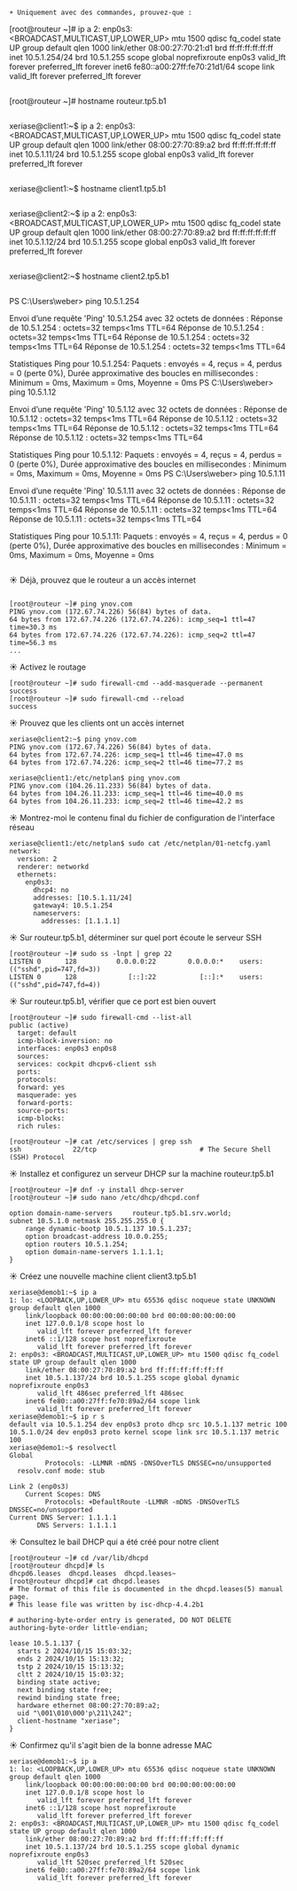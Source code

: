  ```
 
 ☀️ Uniquement avec des commandes, prouvez-que :
 
 ```
  [root@routeur ~]# ip a
  2: enp0s3: <BROADCAST,MULTICAST,UP,LOWER_UP> mtu 1500 qdisc fq_codel state UP group default qlen 1000
      link/ether 08:00:27:70:21:d1 brd ff:ff:ff:ff:ff:ff
      inet 10.5.1.254/24 brd 10.5.1.255 scope global noprefixroute enp0s3
         valid_lft forever preferred_lft forever
      inet6 fe80::a00:27ff:fe70:21d1/64 scope link
         valid_lft forever preferred_lft forever
  ```

  ```
  [root@routeur ~]# hostname
  routeur.tp5.b1
  ```

  ```
  xeriase@client1:~$ ip a
  2: enp0s3: <BROADCAST,MULTICAST,UP,LOWER_UP> mtu 1500 qdisc fq_codel state UP group default qlen 1000
      link/ether 08:00:27:70:89:a2 brd ff:ff:ff:ff:ff:ff
      inet 10.5.1.11/24 brd 10.5.1.255 scope global enp0s3
         valid_lft forever preferred_lft forever
  ```

  ```
  xeriase@client1:~$ hostname
  client1.tp5.b1
  ```

  ```
  xeriase@client2:~$ ip a
  2: enp0s3: <BROADCAST,MULTICAST,UP,LOWER_UP> mtu 1500 qdisc fq_codel state UP group default qlen 1000
      link/ether 08:00:27:70:89:a2 brd ff:ff:ff:ff:ff:ff
      inet 10.5.1.12/24 brd 10.5.1.255 scope global enp0s3
         valid_lft forever preferred_lft forever
  ```

  ```
  xeriase@client2:~$ hostname
  client2.tp5.b1
  ```

  ```
 PS C:\Users\weber> ping 10.5.1.254

  Envoi d’une requête 'Ping'  10.5.1.254 avec 32 octets de données :
  Réponse de 10.5.1.254 : octets=32 temps<1ms TTL=64
  Réponse de 10.5.1.254 : octets=32 temps<1ms TTL=64
  Réponse de 10.5.1.254 : octets=32 temps<1ms TTL=64
  Réponse de 10.5.1.254 : octets=32 temps<1ms TTL=64

  Statistiques Ping pour 10.5.1.254:
      Paquets : envoyés = 4, reçus = 4, perdus = 0 (perte 0%),
  Durée approximative des boucles en millisecondes :
      Minimum = 0ms, Maximum = 0ms, Moyenne = 0ms
 PS C:\Users\weber> ping 10.5.1.12

  Envoi d’une requête 'Ping'  10.5.1.12 avec 32 octets de données :
  Réponse de 10.5.1.12 : octets=32 temps<1ms TTL=64
  Réponse de 10.5.1.12 : octets=32 temps<1ms TTL=64
  Réponse de 10.5.1.12 : octets=32 temps<1ms TTL=64
  Réponse de 10.5.1.12 : octets=32 temps<1ms TTL=64

  Statistiques Ping pour 10.5.1.12:
      Paquets : envoyés = 4, reçus = 4, perdus = 0 (perte 0%),
  Durée approximative des boucles en millisecondes :
      Minimum = 0ms, Maximum = 0ms, Moyenne = 0ms
  PS C:\Users\weber> ping 10.5.1.11

  Envoi d’une requête 'Ping'  10.5.1.11 avec 32 octets de données :
  Réponse de 10.5.1.11 : octets=32 temps<1ms TTL=64
  Réponse de 10.5.1.11 : octets=32 temps<1ms TTL=64
  Réponse de 10.5.1.11 : octets=32 temps<1ms TTL=64
  Réponse de 10.5.1.11 : octets=32 temps<1ms TTL=64

  Statistiques Ping pour 10.5.1.11:
      Paquets : envoyés = 4, reçus = 4, perdus = 0 (perte 0%),
  Durée approximative des boucles en millisecondes :
      Minimum = 0ms, Maximum = 0ms, Moyenne = 0ms
  ```
```

☀️ Déjà, prouvez que le routeur a un accès internet

```

[root@routeur ~]# ping ynov.com
PING ynov.com (172.67.74.226) 56(84) bytes of data.
64 bytes from 172.67.74.226 (172.67.74.226): icmp_seq=1 ttl=47 time=30.3 ms
64 bytes from 172.67.74.226 (172.67.74.226): icmp_seq=2 ttl=47 time=56.3 ms
...
```

☀️ Activez le routage

```
[root@routeur ~]# sudo firewall-cmd --add-masquerade --permanent
success
[root@routeur ~]# sudo firewall-cmd --reload
success
```

☀️ Prouvez que les clients ont un accès internet

```
xeriase@client2:~$ ping ynov.com
PING ynov.com (172.67.74.226) 56(84) bytes of data.
64 bytes from 172.67.74.226: icmp_seq=1 ttl=46 time=47.0 ms
64 bytes from 172.67.74.226: icmp_seq=2 ttl=46 time=77.2 ms
```

```
xeriase@client1:/etc/netplan$ ping ynov.com
PING ynov.com (104.26.11.233) 56(84) bytes of data.
64 bytes from 104.26.11.233: icmp_seq=1 ttl=46 time=40.0 ms
64 bytes from 104.26.11.233: icmp_seq=2 ttl=46 time=42.2 ms
```

☀️ Montrez-moi le contenu final du fichier de configuration de l'interface réseau

```
xeriase@client1:/etc/netplan$ sudo cat /etc/netplan/01-netcfg.yaml
network:
  version: 2
  renderer: networkd
  ethernets:
    enp0s3:
      dhcp4: no
      addresses: [10.5.1.11/24]
      gateway4: 10.5.1.254
      nameservers:
        addresses: [1.1.1.1]
```

☀️ Sur routeur.tp5.b1, déterminer sur quel port écoute le serveur SSH

```
[root@routeur ~]# sudo ss -lnpt | grep 22
LISTEN 0      128          0.0.0.0:22        0.0.0.0:*    users:(("sshd",pid=747,fd=3))
LISTEN 0      128             [::]:22           [::]:*    users:(("sshd",pid=747,fd=4))
```

☀️ Sur routeur.tp5.b1, vérifier que ce port est bien ouvert

```
[root@routeur ~]# sudo firewall-cmd --list-all
public (active)
  target: default
  icmp-block-inversion: no
  interfaces: enp0s3 enp0s8
  sources:
  services: cockpit dhcpv6-client ssh
  ports:
  protocols:
  forward: yes
  masquerade: yes
  forward-ports:
  source-ports:
  icmp-blocks:
  rich rules:

```

```
[root@routeur ~]# cat /etc/services | grep ssh
ssh             22/tcp                          # The Secure Shell (SSH) Protocol
```

☀️ Installez et configurez un serveur DHCP sur la machine routeur.tp5.b1

```
[root@routeur ~]# dnf -y install dhcp-server
[root@routeur ~]# sudo nano /etc/dhcp/dhcpd.conf
```

```
option domain-name-servers     routeur.tp5.b1.srv.world;
subnet 10.5.1.0 netmask 255.255.255.0 {
    range dynamic-bootp 10.5.1.137 10.5.1.237;
    option broadcast-address 10.0.0.255;
    option routers 10.5.1.254;
    option domain-name-servers 1.1.1.1;
}
```

☀️ Créez une nouvelle machine client client3.tp5.b1

```
xeriase@demob1:~$ ip a
1: lo: <LOOPBACK,UP,LOWER_UP> mtu 65536 qdisc noqueue state UNKNOWN group default qlen 1000
    link/loopback 00:00:00:00:00:00 brd 00:00:00:00:00:00
    inet 127.0.0.1/8 scope host lo
       valid_lft forever preferred_lft forever
    inet6 ::1/128 scope host noprefixroute 
       valid_lft forever preferred_lft forever
2: enp0s3: <BROADCAST,MULTICAST,UP,LOWER_UP> mtu 1500 qdisc fq_codel state UP group default qlen 1000
    link/ether 08:00:27:70:89:a2 brd ff:ff:ff:ff:ff:ff
    inet 10.5.1.137/24 brd 10.5.1.255 scope global dynamic noprefixroute enp0s3
       valid_lft 486sec preferred_lft 486sec
    inet6 fe80::a00:27ff:fe70:89a2/64 scope link 
       valid_lft forever preferred_lft forever
xeriase@demob1:~$ ip r s 
default via 10.5.1.254 dev enp0s3 proto dhcp src 10.5.1.137 metric 100 
10.5.1.0/24 dev enp0s3 proto kernel scope link src 10.5.1.137 metric 100 
xeriase@demo1:~$ resolvectl
Global
         Protocols: -LLMNR -mDNS -DNSOverTLS DNSSEC=no/unsupported
  resolv.conf mode: stub

Link 2 (enp0s3)
    Current Scopes: DNS
         Protocols: +DefaultRoute -LLMNR -mDNS -DNSOverTLS DNSSEC=no/unsupported
Current DNS Server: 1.1.1.1
       DNS Servers: 1.1.1.1
```

☀️ Consultez le bail DHCP qui a été créé pour notre client

```
[root@routeur ~]# cd /var/lib/dhcpd
[root@routeur dhcpd]# ls
dhcpd6.leases  dhcpd.leases  dhcpd.leases~
[root@routeur dhcpd]# cat dhcpd.leases
# The format of this file is documented in the dhcpd.leases(5) manual page.
# This lease file was written by isc-dhcp-4.4.2b1

# authoring-byte-order entry is generated, DO NOT DELETE
authoring-byte-order little-endian;

lease 10.5.1.137 {
  starts 2 2024/10/15 15:03:32;
  ends 2 2024/10/15 15:13:32;
  tstp 2 2024/10/15 15:13:32;
  cltt 2 2024/10/15 15:03:32;
  binding state active;
  next binding state free;
  rewind binding state free;
  hardware ethernet 08:00:27:70:89:a2;
  uid "\001\010\000'p\211\242";
  client-hostname "xeriase";
}
```

☀️ Confirmez qu'il s'agit bien de la bonne adresse MAC

```
xeriase@demob1:~$ ip a
1: lo: <LOOPBACK,UP,LOWER_UP> mtu 65536 qdisc noqueue state UNKNOWN group default qlen 1000
    link/loopback 00:00:00:00:00:00 brd 00:00:00:00:00:00
    inet 127.0.0.1/8 scope host lo
       valid_lft forever preferred_lft forever
    inet6 ::1/128 scope host noprefixroute 
       valid_lft forever preferred_lft forever
2: enp0s3: <BROADCAST,MULTICAST,UP,LOWER_UP> mtu 1500 qdisc fq_codel state UP group default qlen 1000
    link/ether 08:00:27:70:89:a2 brd ff:ff:ff:ff:ff:ff
    inet 10.5.1.137/24 brd 10.5.1.255 scope global dynamic noprefixroute enp0s3
       valid_lft 520sec preferred_lft 520sec
    inet6 fe80::a00:27ff:fe70:89a2/64 scope link 
       valid_lft forever preferred_lft forever

```